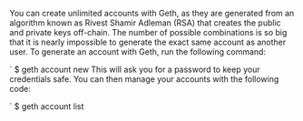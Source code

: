 You can create unlimited accounts with Geth, as they are generated from an algorithm known as Rivest Shamir Adleman (RSA) that creates the public and private keys off-chain. The number of possible combinations is so big that it is nearly impossible to generate the exact same account as another user. To generate an account with Geth, run the following command:

`
$ geth account new
This will ask you for a password to keep your credentials safe. You can then manage your accounts with the following code:

`
$ geth account list
